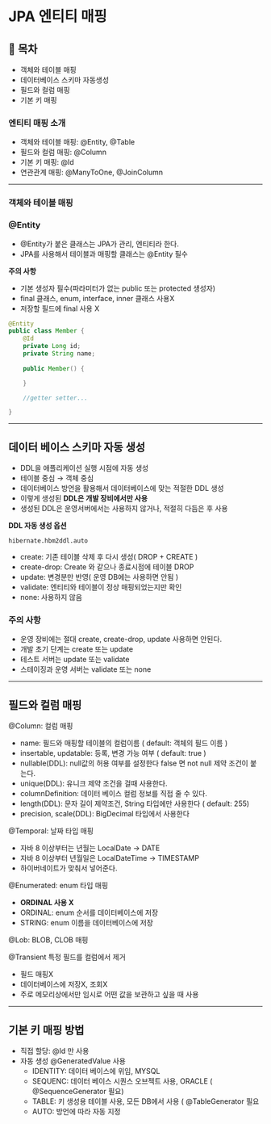 # JPA 엔티티 매핑

## 👋 목차

- 객체와 테이블 매핑
- 데이터베이스 스키마 자동생성
- 필드와 컬럼 매핑
- 기본 키 매핑

### 엔티티 매핑 소개

- 객체와 테이블 매핑: @Entity, @Table
- 필드와 컬럼 매핑: @Column
- 기본 키 매핑: @Id
- 연관관계 매핑: @ManyToOne, @JoinColumn

---

### 객체와 테이블 매핑

### @Entity

- @Entity가 붙은 클래스는 JPA가 관리, 엔티티라 한다.
- JPA를 사용해서 테이블과 매핑할 클래스는 @Entity 필수

**주의 사항**

- 기본 생성자 필수(파라미터가 없는 public 또는 protected 생성자)
- final 클래스, enum, interface, inner 클래스 사용X
- 저장할 필드에 final 사용 X

```java
@Entity
public class Member {
	@Id
	private Long id;
	private String name;
	
	public Member() {

	}

	//getter setter...

}
```

---

## 데이터 베이스 스키마 자동 생성

- DDL을 애플리케이션 실행 시점에 자동 생성
- 테이블 중심 → 객체 중심
- 데이터베이스 방언을 활용해서 데이터베이스에 맞는 적절한 DDL 생성
- 이렇게 생성된 **DDL은 개발 장비에서만 사용**
- 생성된 DDL은 운영서버에서는 사용하지 않거나, 적절히 다듬은 후 사용

**DDL 자동 생성 옵션**

```
hibernate.hbm2ddl.auto
```

- create: 기존 테이블 삭제 후 다시 생성( DROP + CREATE )
- create-drop: Create 와 같으나 종료시점에 테이블 DROP
- update: 변경분만 반영( 운영 DB에는 사용하면 안됨 )
- validate: 엔티티와 테이블이 정상 매핑되었는지만 확인
- none: 사용하지 않음

### 주의 사항

- 운영 장비에는 절대 create, create-drop, update 사용하면 안된다.
- 개발 초기 단계는 create 또는 update
- 테스트 서버는 update 또는 validate
- 스테이징과 운영 서버는 validate 또는 none

---

## 필드와 컬럼 매핑

@Column: 컬럼 매핑

- name: 필드와 매핑할 테이블의 컬럼이름 ( default: 객체의 필드 이름 )
- insertable, updatable: 등록, 변경 가능 여부 ( default: true )
- nullable(DDL): null값의 허용 여부를 설정한다 false 면 not null 제약 조건이 붙는다.
- unique(DDL):  유니크 제약 조건을 걸때 사용한다.
- columnDefinition: 데이터 베이스 컬럼 정보를 직접 줄 수 있다.
- length(DDL): 문자 길이 제약조건, String 타입에만 사용한다 ( default: 255)
- precision, scale(DDL): BigDecimal 타입에서 사용한다

@Temporal: 날짜 타입 매핑

- 자바 8 이상부터는 년월는 LocalDate → DATE
- 자바 8 이상부터 년월일은 LocalDateTime  → TIMESTAMP
- 하이버네이트가 맞춰서 넣어준다.

@Enumerated: enum 타입 매핑

- **ORDINAL 사용 X**
- ORDINAL: enum 순서를 데이터베이스에 저장
- STRING: enum 이름을 데이터베이스에 저장

@Lob: BLOB, CLOB 매핑

@Transient 특정 필드를 컬럼에서 제거

- 필드 매핑X
- 데이터베이스에 저장X, 조회X
- 주로 메모리상에서만 임시로 어떤 값을 보관하고 싶을 때 사용

---

## 기본 키 매핑 방법

- 직접 할당: @Id 만 사용
- 자동 생성 @GeneratedValue 사용
    - IDENTITY: 데이터 베이스에 위임, MYSQL
    - SEQUENC: 데이터 베이스 시퀀스 오브젝트 사용, ORACLE ( @SequenceGenerator 필요)
    - TABLE: 키 생성용 테이블 사용, 모든 DB에서 사용 ( @TableGenerator 필요
    - AUTO: 방언에 따라 자동 지정